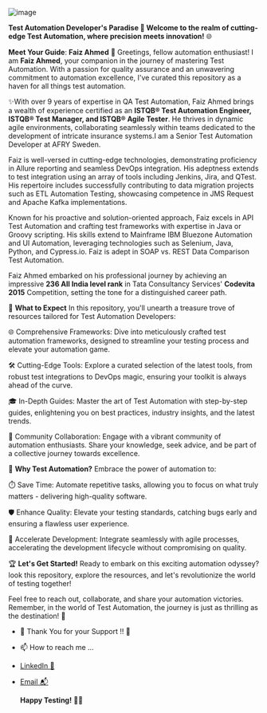 ![image](https://github.com/Faiz-Ahmed08/Faiz-Ahmed08/assets/152106688/c633b2e4-db1b-405f-8545-7e9f4f10deda) 

**Test Automation Developer's Paradise 🚀
Welcome to the realm of cutting-edge Test Automation, where precision meets innovation!** 🌐

**Meet Your Guide**: **Faiz Ahmed**
👋 Greetings, fellow automation enthusiast! I am **Faiz Ahmed**, your companion in the journey of mastering Test Automation. With a passion for quality assurance and an unwavering commitment to automation excellence, I've curated this repository as a haven for all things test automation.

✨With over 9 years of expertise in QA Test Automation, Faiz Ahmed brings a wealth of experience certified as an **ISTQB® Test Automation Engineer, ISTQB® Test Manager, and ISTQB® Agile Tester**. He thrives in dynamic agile environments, collaborating seamlessly within teams dedicated to the development of intricate insurance systems.I am a Senior Test Automation Developer at AFRY Sweden.

Faiz is well-versed in cutting-edge technologies, demonstrating proficiency in Allure reporting and seamless DevOps integration. His adeptness extends to test integration using an array of tools including Jenkins, Jira, and QTest. His repertoire includes successfully contributing to data migration projects such as ETL Automation Testing, showcasing competence in JMS Request and Apache Kafka implementations.

Known for his proactive and solution-oriented approach, Faiz excels in API Test Automation and crafting test frameworks with expertise in Java or Groovy scripting. His skills extend to Mainframe IBM Bluezone Automation and UI Automation, leveraging technologies such as Selenium, Java, Python, and Cypress.io. Faiz is adept in SOAP vs. REST Data Comparison Test Automation.

Faiz Ahmed embarked on his professional journey by achieving an impressive **236 All India level rank** in Tata Consultancy Services' **Codevita 2015** Competition, setting the tone for a distinguished career path.

🚀 **What to Expect**
In this repository, you'll unearth a treasure trove of resources tailored for Test Automation Developers:

🌐 Comprehensive Frameworks: Dive into meticulously crafted test automation frameworks, designed to streamline your testing process and elevate your automation game.

🛠️ Cutting-Edge Tools: Explore a curated selection of the latest tools, from robust test integrations to DevOps magic, ensuring your toolkit is always ahead of the curve.

🎓 In-Depth Guides: Master the art of Test Automation with step-by-step guides, enlightening you on best practices, industry insights, and the latest trends.

💬 Community Collaboration: Engage with a vibrant community of automation enthusiasts. Share your knowledge, seek advice, and be part of a collective journey towards excellence.

🌟 **Why Test Automation?**
Embrace the power of automation to:

⏱️ Save Time: Automate repetitive tasks, allowing you to focus on what truly matters - delivering high-quality software.

🛡️ Enhance Quality: Elevate your testing standards, catching bugs early and ensuring a flawless user experience.

🚀 Accelerate Development: Integrate seamlessly with agile processes, accelerating the development lifecycle without compromising on quality.

🏆 **Let's Get Started!**
Ready to embark on this exciting automation odyssey? look this repository, explore the resources, and let's revolutionize the world of testing together!

Feel free to reach out, collaborate, and share your automation victories. Remember, in the world of Test Automation, the journey is just as thrilling as the destination! 🌈

- 🌱 Thank You for your Support !!  💞️
- 📫 How to reach me ...
- [LinkedIn 💼](https://www.linkedin.com/in/faiz-ahmed-a2660189/)
- [Email 📬](mailto:faiz08889@gmail.com)

	**Happy Testing!** 🚀✨

<!---
Faiz-Ahmed08/Faiz-Ahmed08 is a ✨ special ✨ repository because its `README.md` (this file) appears on your GitHub profile.
You can click the Preview link to take a look at your changes.
--->
